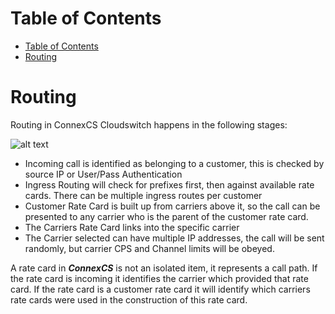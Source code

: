 # Table of Contents

* [Table of Contents](#table-of-contents)
* [Routing](#routing)

# Routing

Routing in ConnexCS Cloudswitch happens in the following stages:

![alt text][call-flow]

* Incoming call is identified as belonging to a customer, this is checked by source IP or User/Pass Authentication
* Ingress Routing will check for prefixes first, then against available rate cards. There can be multiple ingress routes per customer
* Customer Rate Card is built up from carriers above it, so the call can be presented to any carrier who is the parent of the customer rate card.
* The Carriers Rate Card links into the specific carrier
* The Carrier selected can have multiple IP addresses, the call will be sent randomly, but carrier CPS and Channel limits will be obeyed.

A rate card in **_ConnexCS_** is not an isolated item, it represents a call path. If the rate card is incoming it identifies the carrier which provided that rate card. If the rate card is a customer rate card it will identify which carriers rate cards were used in the construction of this rate card.

[call-flow]: https://raw.githubusercontent.com/digipigeon/connexcs-user-docs/master/img/call-flow.jpg "Call-Flow"
